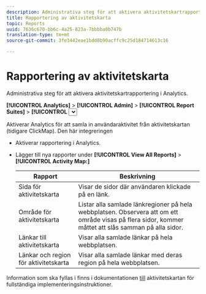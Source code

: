 ```yaml
---
description: Administrativa steg för att aktivera aktivitetskartrapportering i Analytics.
title: Rapportering av aktivitetskarta
topic: Reports
uuid: 7636c670-bb6c-4a25-823a-7bbbba0b747b
translation-type: tm+mt
source-git-commit: 3fe3442eae1bdd8b90acffc9c25d184714613c16

---
```



# Rapportering av aktivitetskarta

Administrativa steg för att aktivera aktivitetskartrapportering i Analytics.

**[!UICONTROL Analytics]** > **[!UICONTROL Admin]** > **[!UICONTROL Report Suites]** > **[!UICONTROL <select report suite>]** > **[!UICONTROL Edit Settings]** > **[!UICONTROL Activity Map]** > **[!UICONTROL Activity Map Reporting]**

Aktiverar Analytics för att samla in användaraktivitet från aktivitetskartan (tidigare ClickMap). Den här integreringen

* Aktiverar rapportering i Analytics.
* Lägger till nya rapporter under **[!UICONTROL View All Reports]** > **[!UICONTROL Activity Map:]**

   | Rapport | Beskrivning |
   |---|---|
   | Sida för aktivitetskarta | Visar de sidor där användaren klickade på en länk. |
   | Område för aktivitetskarta | Listar alla samlade länkregioner på hela webbplatsen. Observera att om ett område visas på flera sidor, kommer måttet att slås samman på alla sidor. |
   | Länkar till aktivitetskarta | Visar alla samlade länkar på hela webbplatsen. |
   | Länkar och region för aktivitetskarta | Visar alla samlade länkar med deras region på hela webbplatsen. |

Information som ska fyllas i finns i dokumentationen [till](https://docs.adobe.com/content/help/en/analytics/analyze/activity-map/activity-map.html) aktivitetskartan för fullständiga implementeringsinstruktioner.
